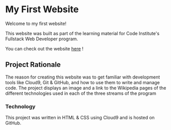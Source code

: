 # My First Website
Welcome to my first website!

This website was built as part of the learning material for Code Institute's Fullstack Web Developer program.

You can check out the website [here](https://5803emma.github.io/my-first-website/) !

## Project Rationale

The reason for creating this website was to get familiar with development tools like Cloud9, Git & GitHub, and how to use them to write and manage code. The project displays an image and a link to the Wikipedia pages of the different technologies used in each of the three streams of the program

### Technology

This project was written in HTML & CSS using Cloud9 and is hosted on GitHub.


